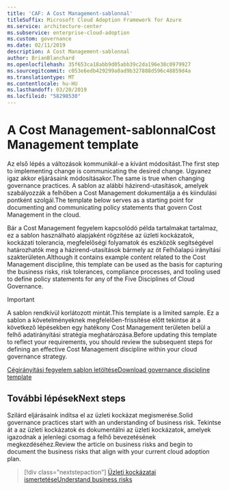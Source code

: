 ```yaml
---
title: 'CAF: A Cost Management-sablonnal'
titleSuffix: Microsoft Cloud Adoption Framework for Azure
ms.service: architecture-center
ms.subservice: enterprise-cloud-adoption
ms.custom: governance
ms.date: 02/11/2019
description: A Cost Management-sablonnal
author: BrianBlanchard
ms.openlocfilehash: 35f653ca18abb9d05abb39c2da196e38c0979927
ms.sourcegitcommit: c053e6edb429299a0ad9b327888d596c48859d4a
ms.translationtype: MT
ms.contentlocale: hu-HU
ms.lasthandoff: 03/20/2019
ms.locfileid: "58298530"
---
```

# <a name="cost-management-template"></a><span data-ttu-id="9e9c3-103">A Cost Management-sablonnal</span><span class="sxs-lookup"><span data-stu-id="9e9c3-103">Cost Management template</span></span>

<span data-ttu-id="9e9c3-104">Az első lépés a változások kommunikál-e a kívánt módosítást.</span><span class="sxs-lookup"><span data-stu-id="9e9c3-104">The first step to implementing change is communicating the desired change.</span></span> <span data-ttu-id="9e9c3-105">Ugyanez igaz akkor eljárásaink módosításakor.</span><span class="sxs-lookup"><span data-stu-id="9e9c3-105">The same is true when changing governance practices.</span></span> <span data-ttu-id="9e9c3-106">A sablon az alábbi házirend-utasítások, amelyek szabályozzák a felhőben a Cost Management dokumentálja a és kiindulási pontként szolgál.</span><span class="sxs-lookup"><span data-stu-id="9e9c3-106">The template below serves as a starting point for documenting and communicating policy statements that govern Cost Management in the cloud.</span></span>

<span data-ttu-id="9e9c3-107">Bár a Cost Management fegyelem kapcsolódó példa tartalmakat tartalmaz, ez a sablon használható alapjaként rögzítése az üzleti kockázatok, kockázati tolerancia, megfelelőségi folyamatok és eszközök segítségével határozhatók meg a házirend-utasítások bármely az öt Felhőalapú irányítási szakterületen.</span><span class="sxs-lookup"><span data-stu-id="9e9c3-107">Although it contains example content related to the Cost Management discipline, this template can be used as the basis for capturing the business risks, risk tolerances, compliance processes, and tooling used to define policy statements for any of the Five Disciplines of Cloud Governance.</span></span>

> [!IMPORTANT]
> <span data-ttu-id="9e9c3-108">A sablon rendkívül korlátozott mintát.</span><span class="sxs-lookup"><span data-stu-id="9e9c3-108">This template is a limited sample.</span></span> <span data-ttu-id="9e9c3-109">Ez a sablon a követelményeknek megfelelően-frissítése előtt tekintse át a következő lépésekben egy hatékony Cost Management területen belül a felhő adatirányítási stratégia meghatározása.</span><span class="sxs-lookup"><span data-stu-id="9e9c3-109">Before updating this template to reflect your requirements, you should review the subsequent steps for defining an effective Cost Management discipline within your cloud governance strategy.</span></span>

<!-- markdownlint-disable MD033 -->

 <span data-ttu-id="9e9c3-110"><a href="https://archcenter.blob.core.windows.net/cdn/fusion/governance/Governance Discipline Template.docx">Cégirányítási fegyelem sablon letöltése</a></span><span class="sxs-lookup"><span data-stu-id="9e9c3-110"><a href="https://archcenter.blob.core.windows.net/cdn/fusion/governance/Governance Discipline Template.docx">Download governance discipline template</a></span></span>

<!-- markdownlint-enable MD033 -->

## <a name="next-steps"></a><span data-ttu-id="9e9c3-111">További lépések</span><span class="sxs-lookup"><span data-stu-id="9e9c3-111">Next steps</span></span>

<span data-ttu-id="9e9c3-112">Szilárd eljárásaink indítsa el az üzleti kockázat megismerése.</span><span class="sxs-lookup"><span data-stu-id="9e9c3-112">Solid governance practices start with an understanding of business risk.</span></span> <span data-ttu-id="9e9c3-113">Tekintse át a az üzleti kockázatok és dokumentálni az üzleti kockázatok, amelyek igazodnak a jelenlegi csomag a felhő bevezetésének megkezdéséhez.</span><span class="sxs-lookup"><span data-stu-id="9e9c3-113">Review the article on business risks and begin to document the business risks that align with your current cloud adoption plan.</span></span>

> [!div class="nextstepaction"]
> [<span data-ttu-id="9e9c3-114">Üzleti kockázatai ismertetése</span><span class="sxs-lookup"><span data-stu-id="9e9c3-114">Understand business risks</span></span>](./business-risks.md)
